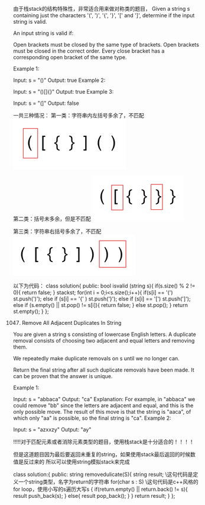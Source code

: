 由于栈stack的结构特殊性，非常适合用来做对称类的题目，
Given a string s containing just the characters '(', ')', '{', '}', '[' and ']', determine if the input string is valid.

An input string is valid if:

Open brackets must be closed by the same type of brackets.
Open brackets must be closed in the correct order.
Every close bracket has a corresponding open bracket of the same type.
 

Example 1:

Input: s = "()"
Output: true
Example 2:

Input: s = "()[]{}"
Output: true
Example 3:

Input: s = "(]"
Output: false



一共三种情况：
第一类：字符串内左括号多余了，不匹配
![Alt text](image-14.png)

第二类：括号未多余，但是不匹配
![Alt text](image-15.png)

第三类：字符串右括号多余了，不匹配
![Alt text](image-16.png)


以下为代码：
class solution{
public:
    bool isvalid (string s){
        if(s.size() % 2 != 0){
            return false;
        }
        stack<int>st;
        for(int i = 0;i<s.size();i++){
            if(s[i] == '(') st.push(')');
            else if (s[i] == '{' ) st.push('}');
            else if (s[i] == '[') st.push(']');
            else if (s.empty() || st.pop() != s[i]){
                return false;
            }
            else st.pop();
        }
        return st.empty();
    }
};


1047. Remove All Adjacent Duplicates In String

You are given a string s consisting of lowercase English letters. A duplicate removal consists of choosing two adjacent and equal letters and removing them.

We repeatedly make duplicate removals on s until we no longer can.

Return the final string after all such duplicate removals have been made. It can be proven that the answer is unique.

Example 1:

Input: s = "abbaca"
Output: "ca"
Explanation: 
For example, in "abbaca" we could remove "bb" since the letters are adjacent and equal, and this is the only possible move.  The result of this move is that the string is "aaca", of which only "aa" is possible, so the final string is "ca".
Example 2:

Input: s = "azxxzy"
Output: "ay"


!!!!!对于匹配元素或者消除元素类型的题目，使用栈stack是十分适合的！！！！

但是这道题目因为最后要返回未重复的string，如果使用stack最后返回的时候数值是反过来的
所以可以使用string模拟stack来完成

class solution:{
public:
    string removedulicate(S){
        string result;
        \\这句代码是定义一个string类型，名字为return的字符串
        for(char s : S)
        \\这句代码是c++风格的for loop，使用小写的s遍历大写s
        {
            if(return.empty() || return.back() != s){
                result push_back(s);
            }
            else{
                result pop_back();
            }
        }
        return result;
    }
};